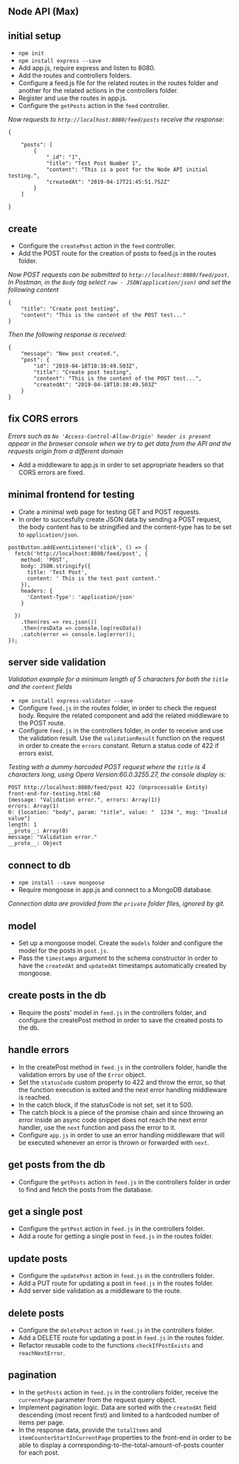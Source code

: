 ## Node API (Max)


## initial setup

* `npm init`
* `npm install express --save`
* Add app.js, require express and listen to 8080.
* Add the routes and controllers folders.
* Configure a feed.js file for the related routes in the routes folder and another for the related actions in the controllers folder.
* Register and use the routes in app.js.
* Configure the `getPosts` action in the `feed` controller.

*Now requests to `http://localhost:8080/feed/posts` receive the response:*
```
{

    "posts": [
        {
            "_id": "1",
            "title": "Test Post Number 1",
            "content": "This is a post for the Node API initial testing.",
            "createdAt": "2019-04-17T21:45:51.752Z"
        }
    ]

}
```

## create 

* Configure the `createPost` action in the `feed` controller.
* Add the POST route for the creation of posts to feed.js in the routes folder.

*Now POST requests can be submitted to `http://localhost:8080/feed/post`.*
*In Postman, in the `Body` tag select `raw - JSON(application/json)` and set the following content*
```
{
	"title": "Create post testing",
	"content": "This is the content of the POST test..."
}
```
*Then the following response is received:*
```
{
    "message": "New post created.",
    "post": {
        "id": "2019-04-18T10:38:49.503Z",
        "title": "Create post testing",
        "content": "This is the content of the POST test...",
        "createdAt": "2019-04-18T10:38:49.503Z"
    }
}
```

## fix CORS errors

*Errors such as `No 'Access-Control-Allow-Origin' header is present` appear in the browser console when we try to get data from the API and the requests origin from a different domain*

* Add a middleware to app.js in order to set appropriate headers so that CORS errors are fixed.



## minimal frontend for testing

* Crate a minimal web page for testing GET and POST requests.
* In order to succesfully create JSON data by sending a POST request, the body content has to be stringified and the content-type has to be set to `application/json`.
```
postButton.addEventListener('click', () => {
  fetch('http://localhost:8080/feed/post', {
    method: 'POST',
    body: JSON.stringify({
      title: 'Test Post',
      content: ' This is the test post content.'
    }),
    headers: {
      'Content-Type': 'application/json'
    }
    
  })
    .then(res => res.json())
    .then(resData => console.log(resData))
    .catch(error => console.log(error));
});
```


## server side validation

*Validation example for a minimum length of 5 characters for both the `title` and the `content` fields*

* `npm install express-validator --save`
* Configure `feed.js` in the routes folder, in order to check the request body. Require the related component and add the related middleware to the POST route.
* Configure `feed.js` in the controllers folder, in order to receive and use the validation result. Use the `validationResult` function on the request in order to create the `errors` constant. Return a status code of 422 if errors exist.

*Testing with a dummy harcoded POST request where the `title` is 4 characters long, using Opera Version:60.0.3255.27, the console display is:*
```
POST http://localhost:8080/feed/post 422 (Unprocessable Entity)
front-end-for-testing.html:60 
{message: "Validation error.", errors: Array(1)}
errors: Array(1)
0: {location: "body", param: "title", value: "  1234 ", msg: "Invalid value"}
length: 1
__proto__: Array(0)
message: "Validation error."
__proto__: Object
```


## connect to db

* `npm install --save mongoose`
* Require mongoose in app.js and connect to a MongoDB database.

*Connection data are provided from the `private` folder files, ignored by git.*


## model

* Set up a mongoose model. Create the `models` folder and configure the model for the posts in `post.js`.
* Pass the `timestamps` argument to the schema constructor in order to have the `createdAt` and `updatedAt` timestamps automatically created by mongoose.


## create posts in the db

* Require the posts' model in `feed.js` in the controllers folder, and configure the createPost method in order to save the created posts to the db.


## handle errors

* In the createPost method in `feed.js` in the controllers folder, handle the validation errors by use of the `Error` object. 
* Set the `statusCode` custom property to 422 and throw the error, so that the function execution is exited and the next error handling middleware is reached. 
* In the catch block, if the statusCode is not set, set it to 500.
* The catch block is a piece of the promise chain and since throwing an error inside an async code snippet does not reach the next error handler, use the `next` function and pass the error to it. 
* Configure `app.js` in order to use an error handling middleware that will be executed whenever an error is thrown or forwarded with `next`.


## get posts from the db

* Configure the `getPosts` action in `feed.js` in the controllers folder in order to find and fetch the posts from the database.


## get a single post

* Configure the `getPost` action in `feed.js` in the controllers folder.
* Add a route for getting a single post in `feed.js` in the routes folder.


## update posts

* Configure the `updatePost` action in `feed.js` in the controllers folder.
* Add a PUT route for updating a post in `feed.js` in the routes folder.
* Add server side validation as a middleware to the route.



## delete posts

* Configure the `deletePost` action in `feed.js` in the controllers folder.
* Add a DELETE route for updating a post in `feed.js` in the routes folder.
* Refactor reusable code to the functions `checkIfPostExists` and `reachNextError`.


## pagination

* In the `getPosts` action in `feed.js` in the controllers folder, receive the `currentPage` parameter from the request query object.
* Implement pagination logic. Data are sorted with the `createdAt` field descending (most recent first) and limited to a hardcoded number of items per page.
* In the response data, provide the `totalItems` and `itemCounterStartInCurrentPage` properties to the front-end in order to be able to display a corresponding-to-the-total-amount-of-posts counter for each post. 